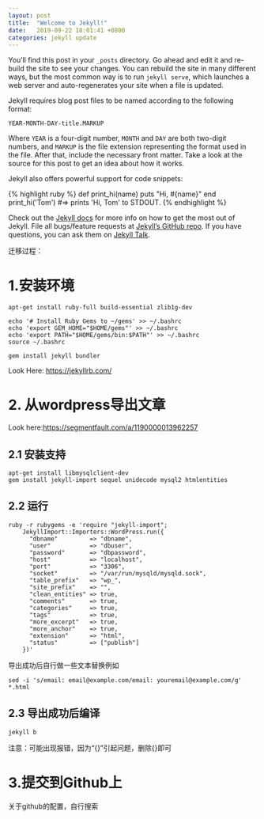 ```yaml
---
layout: post
title:  "Welcome to Jekyll!"
date:   2019-09-22 18:01:41 +0800
categories: jekyll update
---
```

You’ll find this post in your `_posts` directory. Go ahead and edit it and re-build the site to see your changes. You can rebuild the site in many different ways, but the most common way is to run `jekyll serve`, which launches a web server and auto-regenerates your site when a file is updated.

Jekyll requires blog post files to be named according to the following format:

`YEAR-MONTH-DAY-title.MARKUP`

Where `YEAR` is a four-digit number, `MONTH` and `DAY` are both two-digit numbers, and `MARKUP` is the file extension representing the format used in the file. After that, include the necessary front matter. Take a look at the source for this post to get an idea about how it works.

Jekyll also offers powerful support for code snippets:

{% highlight ruby %}
def print_hi(name)
  puts "Hi, #{name}"
end
print_hi('Tom')
#=> prints 'Hi, Tom' to STDOUT.
{% endhighlight %}

Check out the [Jekyll docs][jekyll-docs] for more info on how to get the most out of Jekyll. File all bugs/feature requests at [Jekyll’s GitHub repo][jekyll-gh]. If you have questions, you can ask them on [Jekyll Talk][jekyll-talk].

[jekyll-docs]: https://jekyllrb.com/docs/home
[jekyll-gh]:   https://github.com/jekyll/jekyll
[jekyll-talk]: https://talk.jekyllrb.com/

迁移过程：
# 1.安装环境
```
apt-get install ruby-full build-essential zlib1g-dev

echo '# Install Ruby Gems to ~/gems' >> ~/.bashrc
echo 'export GEM_HOME="$HOME/gems"' >> ~/.bashrc
echo 'export PATH="$HOME/gems/bin:$PATH"' >> ~/.bashrc
source ~/.bashrc

gem install jekyll bundler
```
Look Here: https://jekyllrb.com/

# 2. 从wordpress导出文章
Look here:https://segmentfault.com/a/1190000013962257
## 2.1 安装支持
```
apt-get install libmysqlclient-dev
gem install jekyll-import sequel unidecode mysql2 htmlentities
```
## 2.2 运行
```
ruby -r rubygems -e 'require "jekyll-import";
    JekyllImport::Importers::WordPress.run({
      "dbname"         => "dbname",
      "user"           => "dbuser",
      "password"       => "dbpassword",
      "host"           => "localhost",
      "port"           => "3306",
      "socket"         => "/var/run/mysqld/mysqld.sock",
      "table_prefix"   => "wp_",
      "site_prefix"    => "",
      "clean_entities" => true,
      "comments"       => true,
      "categories"     => true,
      "tags"           => true,
      "more_excerpt"   => true,
      "more_anchor"    => true,
      "extension"      => "html",
      "status"         => ["publish"]
    })'
```
导出成功后自行做一些文本替换例如
```
sed -i 's/email: email@example.com/email: youremail@example.com/g' *.html
```
## 2.3 导出成功后编译
```
jekyll b
```
注意：可能出现报错，因为“{}”引起问题，删除{}即可

# 3.提交到Github上
关于github的配置，自行搜索
